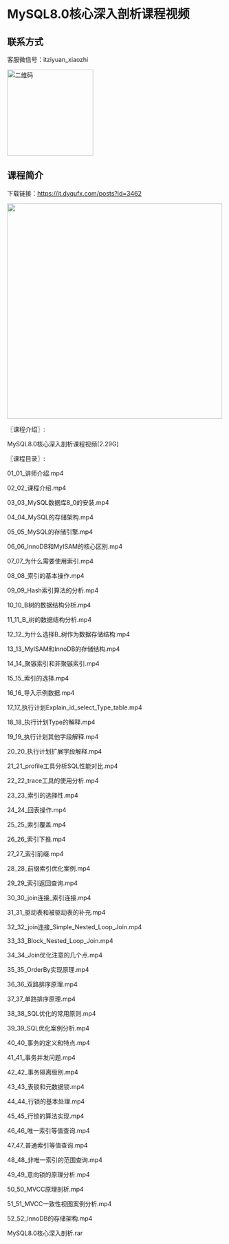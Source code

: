 # MySQL8.0核心深入剖析课程视频

## 联系方式

客服微信号：itziyuan_xiaozhi

<img src="https://ziyuanyun.oss-cn-guangzhou.aliyuncs.com/common/20240614073449/666b82192834a.jpg" width="200" height="200" alt="二维码">

## 课程简介

下载链接：https://it.dyqufx.com/posts?id=3462

<img src="https://ziyuanyun.oss-cn-guangzhou.aliyuncs.com/yun/20240515185159/664493cf04da5.jpg" width="500" alt="">

  〖课程介绍〗:

 MySQL8.0核心深入剖析课程视频(2.29G)

 〖课程目录〗:

 01_01_讲师介绍.mp4

 02_02_课程介绍.mp4

 03_03_MySQL数据库8_0的安装.mp4

 04_04_MySQL的存储架构.mp4

 05_05_MySQL的存储引擎.mp4

 06_06_InnoDB和MyISAM的核心区别.mp4

 07_07_为什么需要使用索引.mp4

 08_08_索引的基本操作.mp4

 09_09_Hash索引算法的分析.mp4

 10_10_B树的数据结构分析.mp4

 11_11_B_树的数据结构分析.mp4

 12_12_为什么选择B_树作为数据存储结构.mp4

 13_13_MyISAM和InnoDB的存储结构.mp4

 14_14_聚镞索引和非聚镞索引.mp4

 15_15_索引的选择.mp4

 16_16_导入示例数据.mp4

 17_17_执行计划Explain_id_select_Type_table.mp4

 18_18_执行计划Type的解释.mp4

 19_19_执行计划其他字段解释.mp4

 20_20_执行计划扩展字段解释.mp4

 21_21_profile工具分析SQL性能对比.mp4

 22_22_trace工具的使用分析.mp4

 23_23_索引的选择性.mp4

 24_24_回表操作.mp4

 25_25_索引覆盖.mp4

 26_26_索引下推.mp4

 27_27_索引前缀.mp4

 28_28_前缀索引优化案例.mp4

 29_29_索引返回查询.mp4

 30_30_join连接_索引连接.mp4

 31_31_驱动表和被驱动表的补充.mp4

 32_32_join连接_Simple_Nested_Loop_Join.mp4

 33_33_Block_Nested_Loop_Join.mp4

 34_34_Join优化注意的几个点.mp4

 35_35_OrderBy实现原理.mp4

 36_36_双路排序原理.mp4

 37_37_单路排序原理.mp4

 38_38_SQL优化的常用原则.mp4

 39_39_SQL优化案例分析.mp4

 40_40_事务的定义和特点.mp4

 41_41_事务并发问题.mp4

 42_42_事务隔离级别.mp4

 43_43_表锁和元数据锁.mp4

 44_44_行锁的基本处理.mp4

 45_45_行锁的算法实现.mp4

 46_46_唯一索引等值查询.mp4

 47_47_普通索引等值查询.mp4

 48_48_非唯一索引的范围查询.mp4

 49_49_意向锁的原理分析.mp4

 50_50_MVCC原理剖析.mp4

 51_51_MVCC一致性视图案例分析.mp4

 52_52_InnoDB的存储架构.mp4

 MySQL8.0核心深入剖析.rar

  
